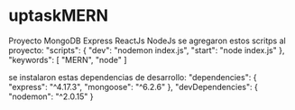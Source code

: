 # uptaskMERN
Proyecto MongoDB Express ReactJs NodeJs 
se agregaron estos scritps al proyecto:
"scripts": {
    "dev": "nodemon index.js",
    "start": "node index.js"
  },
  "keywords": [
    "MERN",
    "node"
  ]
  
  se instalaron estas dependencias de desarrollo:
  "dependencies": {
    "express": "^4.17.3",
    "mongoose": "^6.2.6"
  },
  "devDependencies": {
    "nodemon": "^2.0.15"
  }
